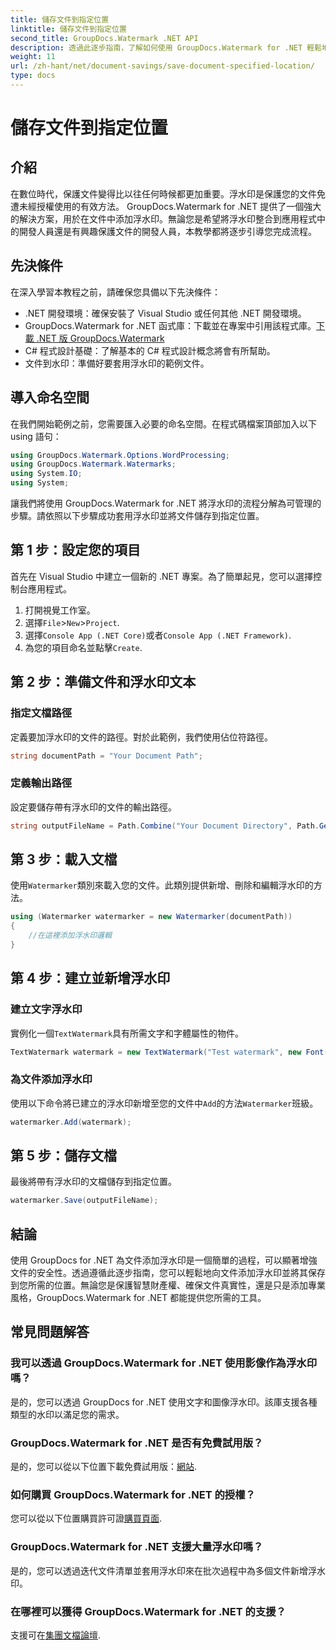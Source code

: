 ```yaml
---
title: 儲存文件到指定位置
linktitle: 儲存文件到指定位置
second_title: GroupDocs.Watermark .NET API
description: 透過此逐步指南，了解如何使用 GroupDocs.Watermark for .NET 輕鬆地在文件中新增浮水印。增強文件安全性。
weight: 11
url: /zh-hant/net/document-savings/save-document-specified-location/
type: docs
---
```

# 儲存文件到指定位置

## 介紹
在數位時代，保護文件變得比以往任何時候都更加重要。浮水印是保護您的文件免遭未經授權使用的有效方法。 GroupDocs.Watermark for .NET 提供了一個強大的解決方案，用於在文件中添加浮水印。無論您是希望將浮水印整合到應用程式中的開發人員還是有興趣保護文件的開發人員，本教學都將逐步引導您完成流程。
## 先決條件
在深入學習本教程之前，請確保您具備以下先決條件：
- .NET 開發環境：確保安裝了 Visual Studio 或任何其他 .NET 開發環境。
-  GroupDocs.Watermark for .NET 函式庫：下載並在專案中引用該程式庫。[下載 .NET 版 GroupDocs.Watermark](https://releases.groupdocs.com/Watermark/net/)
- C# 程式設計基礎：了解基本的 C# 程式設計概念將會有所幫助。
- 文件到水印：準備好要套用浮水印的範例文件。
## 導入命名空間
在我們開始範例之前，您需要匯入必要的命名空間。在程式碼檔案頂部加入以下 using 語句：
```csharp
using GroupDocs.Watermark.Options.WordProcessing;
using GroupDocs.Watermark.Watermarks;
using System.IO;
using System;
```
讓我們將使用 GroupDocs.Watermark for .NET 將浮水印的流程分解為可管理的步驟。請依照以下步驟成功套用浮水印並將文件儲存到指定位置。
## 第 1 步：設定您的項目
首先在 Visual Studio 中建立一個新的 .NET 專案。為了簡單起見，您可以選擇控制台應用程式。
1. 打開視覺工作室。
2. 選擇`File`>`New`>`Project`.
3. 選擇`Console App (.NET Core)`或者`Console App (.NET Framework)`.
4. 為您的項目命名並點擊`Create`.

## 第 2 步：準備文件和浮水印文本
### 指定文檔路徑
定義要加浮水印的文件的路徑。對於此範例，我們使用佔位符路徑。
```csharp
string documentPath = "Your Document Path";
```
### 定義輸出路徑
設定要儲存帶有浮水印的文件的輸出路徑。
```csharp
string outputFileName = Path.Combine("Your Document Directory", Path.GetFileName(documentPath));
```
## 第 3 步：載入文檔
使用`Watermarker`類別來載入您的文件。此類別提供新增、刪除和編輯浮水印的方法。
```csharp
using (Watermarker watermarker = new Watermarker(documentPath))
{
    //在這裡添加浮水印邏輯
}
```
## 第 4 步：建立並新增浮水印

### 建立文字浮水印
實例化一個`TextWatermark`具有所需文字和字體屬性的物件。
```csharp
TextWatermark watermark = new TextWatermark("Test watermark", new Font("Arial", 12));
```
### 為文件添加浮水印
使用以下命令將已建立的浮水印新增至您的文件中`Add`的方法`Watermarker`班級。
```csharp
watermarker.Add(watermark);
```
## 第 5 步：儲存文檔
最後將帶有浮水印的文檔儲存到指定位置。
```csharp
watermarker.Save(outputFileName);
```
## 結論
使用 GroupDocs for .NET 為文件添加浮水印是一個簡單的過程，可以顯著增強文件的安全性。透過遵循此逐步指南，您可以輕鬆地向文件添加浮水印並將其保存到您所需的位置。無論您是保護智慧財產權、確保文件真實性，還是只是添加專業風格，GroupDocs.Watermark for .NET 都能提供您所需的工具。
## 常見問題解答
### 我可以透過 GroupDocs.Watermark for .NET 使用影像作為浮水印嗎？
是的，您可以透過 GroupDocs for .NET 使用文字和圖像浮水印。該庫支援各種類型的水印以滿足您的需求。
### GroupDocs.Watermark for .NET 是否有免費試用版？
是的，您可以從以下位置下載免費試用版：[網站](https://releases.groupdocs.com/).
### 如何購買 GroupDocs.Watermark for .NET 的授權？
您可以從以下位置購買許可證[購買頁面](https://purchase.groupdocs.com/buy).
### GroupDocs.Watermark for .NET 支援大量浮水印嗎？
是的，您可以透過迭代文件清單並套用浮水印來在批次過程中為多個文件新增浮水印。
### 在哪裡可以獲得 GroupDocs.Watermark for .NET 的支援？
支援可在[集團文檔論壇](https://forum.groupdocs.com/c/watermark/19).